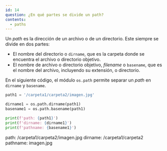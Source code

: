 ```yaml
---
id: 14
question: ¿En qué partes se divide un path?
contents:
  - paths
---
```


Un *path* es la dirección de un archivo o de un directorio. Este siempre se divide en dos partes:
 - El nombre del directorio o `dirname`, que es la carpeta donde se encuentra el archivo o directorio objetivo.
 - El nombre de archivo o directorio objetivo, *filename* o `basename`, que es el nombre del archivo, incluyendo su extensión, o directorio.
 
En el siguiente código, el módulo `os.path` permite separar un *path* en `dirname` y `basename`.

```py
path1 = '/carpeta1/carpeta2/imagen.jpg'

dirname1 = os.path.dirname(path1)
basename1 = os.path.basename(path1)

print(f'path: {path1}')
print(f'dirname: {dirname1}')
print(f'pathname: {basename1}')
```
path: /carpeta1/carpeta2/imagen.jpg
dirname: /carpeta1/carpeta2
pathname: imagen.jpg